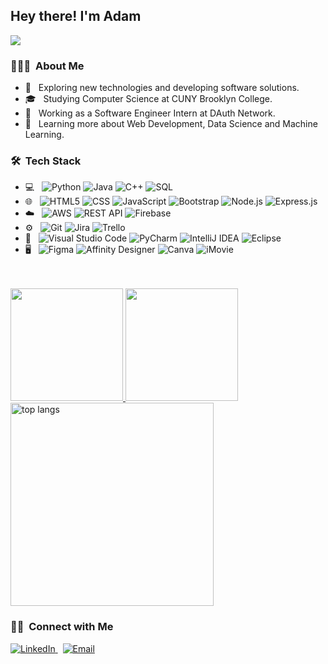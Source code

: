 <h2> Hey there! I'm Adam</h2>

![](https://komarev.com/ghpvc/?username=AdamAlbaghali&color=d43080&style=for-the-badge&label=PROFILE+HITS)

<h3> 👨🏻‍💻 &nbsp;About Me </h3>

- 🤔 &nbsp; Exploring new technologies and developing software solutions.
- 🎓 &nbsp; Studying Computer Science at CUNY Brooklyn College.
- 💼 &nbsp; Working as a Software Engineer Intern at DAuth Network.
- 🌱 &nbsp; Learning more about Web Development, Data Science and Machine Learning.

<h3> 🛠 &nbsp;Tech Stack</h3>

- 💻 &nbsp;
  ![Python](https://img.shields.io/badge/-Python-333333?style=flat&logo=python)
  ![Java](https://img.shields.io/badge/-Java-333333?style=flat&logo=Java&logoColor=007396)
  ![C++](https://img.shields.io/badge/-C++-333333?style=flat&logo=c%2B%2B)
  ![SQL](https://img.shields.io/badge/-SQL-333333?style=flat&logo=sql)
- 🌐 &nbsp;
  ![HTML5](https://img.shields.io/badge/-HTML5-333333?style=flat&logo=html5)
  ![CSS](https://img.shields.io/badge/-CSS-333333?style=flat&logo=CSS3&logoColor=1572B6)
  ![JavaScript](https://img.shields.io/badge/-JavaScript-333333?style=flat&logo=javascript)
  ![Bootstrap](https://img.shields.io/badge/-Bootstrap-333333?style=flat&logo=bootstrap&logoColor=563D7C)
  ![Node.js](https://img.shields.io/badge/-Node.js-333333?style=flat&logo=node.js)
  ![Express.js](https://img.shields.io/badge/-Express.js-333333?style=flat&logo=express)
- ☁️ &nbsp;
  ![AWS](https://img.shields.io/badge/-AWS-333333?style=flat&logo=amazon-aws)
  ![REST API](https://img.shields.io/badge/-REST%20API-333333?style=flat&logo=api)
  ![Firebase](https://img.shields.io/badge/-Firebase-333333?style=flat&logo=firebase)
- ⚙️ &nbsp;
  ![Git](https://img.shields.io/badge/-Git-333333?style=flat&logo=git)
  ![Jira](https://img.shields.io/badge/-Jira-333333?style=flat&logo=jira)
  ![Trello](https://img.shields.io/badge/-Trello-333333?style=flat&logo=trello)
- 🔧 &nbsp;
  ![Visual Studio Code](https://img.shields.io/badge/-Visual%20Studio%20Code-333333?style=flat&logo=visual-studio-code&logoColor=007ACC)
  ![PyCharm](https://img.shields.io/badge/-PyCharm-333333?style=flat&logo=pycharm)
  ![IntelliJ IDEA](https://img.shields.io/badge/-IntelliJ%20IDEA-333333?style=flat&logo=intellij-idea)
  ![Eclipse](https://img.shields.io/badge/-Eclipse-333333?style=flat&logo=eclipse-ide&logoColor=2C2255)
- 🖥 &nbsp;
  ![Figma](https://img.shields.io/badge/-Figma-333333?style=flat&logo=figma)
  ![Affinity Designer](https://img.shields.io/badge/-Affinity%20Designer-333333?style=flat&logo=affinity-designer)
  ![Canva](https://img.shields.io/badge/-Canva-333333?style=flat&logo=canva)
  ![iMovie](https://img.shields.io/badge/-iMovie-333333?style=flat&logo=imovie)

<br/>

<br/>

<a href="https://github.com/AdamAlbaghali">
  <img height="180em" src="https://github-readme-stats.vercel.app/api?username=AdamAlbaghali&theme=radical&show_icons=true" />
  <img height="180em" src="https://github-readme-stats.vercel.app/api/top-langs/?username=AdamAlbaghali&theme=radical&layout=compact" />
    <img width=325 align="center" src="https://github-readme-stats-salesp07.vercel.app/api/top-langs/?username=adamalbaghali&langs_count=8&layout=compact&theme=react&border_radius=10&size_weight=0.5&count_weight=0.5&exclude_repo=github-readme-stats" alt="top langs" />

</a>

<br/>

<h3> 🤝🏻 &nbsp;Connect with Me </h3>

<p align="left">
  <a href="https://www.linkedin.com/in/AdamAlbaghali/">
    <img alt="LinkedIn" src="https://img.shields.io/badge/LinkedIn-Adam%20Albaghali-blue?style=flat-square&logo=linkedin">
  </a>
  &nbsp;
  <a href="mailto:adamalbaghali@gmail.com">
    <img alt="Email" src="https://img.shields.io/badge/Email-adamalbaghali@gmail.com-red?style=flat-square&logo=gmail">
  </a>
</p>
